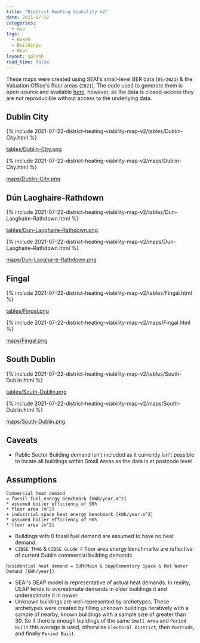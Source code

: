 ```yaml
---
title: "District Heating Viability v2"
date: 2021-07-22
categories:
  - map
tags:
  - Bokeh
  - Buildings
  - Heat
layout: splash
read_time: false
---
```

These maps were created using SEAI's small-level BER data (`05/2021`) & the Valuation Office's floor areas (`2021`).  The code used to generate them is open-source and available [here](https://github.com/codema-dev/projects), however, as the data is closed-access they are not reproducible without access to the underlying data. 

## Dublin City

{% include 2021-07-22-district-heating-viability-map-v2/tables/Dublin-City.html %}

[tables/Dublin-City.png](/assets/images/2021-07-22-district-heating-viability-map-v2/tables/Dublin-City.png)

{% include 2021-07-22-district-heating-viability-map-v2/maps/Dublin-City.html %}

[maps/Dublin-City.png](/assets/images/2021-07-22-district-heating-viability-map-v2/maps/Dublin-City.png)

## Dún Laoghaire-Rathdown

{% include 2021-07-22-district-heating-viability-map-v2/tables/Dun-Laoghaire-Rathdown.html %}

[tables/Dun-Laoghaire-Rathdown.png](/assets/images/2021-07-22-district-heating-viability-map-v2/tables/Dun-Laoghaire-Rathdown.png)

{% include 2021-07-22-district-heating-viability-map-v2/maps/Dun-Laoghaire-Rathdown.html %}

[maps/Dun-Laoghaire-Rathdown.png](/assets/images/2021-07-22-district-heating-viability-map-v2/maps/Dun-Laoghaire-Rathdown.png)

## Fingal

{% include 2021-07-22-district-heating-viability-map-v2/tables/Fingal.html %}

[tables/Fingal.png](/assets/images/2021-07-22-district-heating-viability-map-v2/tables/Fingal.png)

{% include 2021-07-22-district-heating-viability-map-v2/maps/Fingal.html %}

[maps/Fingal.png](/assets/images/2021-07-22-district-heating-viability-map-v2/maps/Fingal.png)

## South Dublin

{% include 2021-07-22-district-heating-viability-map-v2/tables/South-Dublin.html %}

[tables/South-Dublin.png](/assets/images/2021-07-22-district-heating-viability-map-v2/tables/South-Dublin.png)

{% include 2021-07-22-district-heating-viability-map-v2/maps/South-Dublin.html %}

[maps/South-Dublin.png](/assets/images/2021-07-22-district-heating-viability-map-v2/maps/South-Dublin.png)

## Caveats

- Public Sector Building demand isn't included as it currently isn't possible to locate all buildings within Small Areas as the data is at postcode level

## Assumptions

```
Commercial heat demand
= fossil fuel energy benchmark [kWh/year.m^2]
* assumed boiler efficiency of 90%
* floor area [m^2]
+ industrial space heat energy benchmark [kWh/year.m^2]
* assumed boiler efficiency of 90%
* floor area [m^2]
```
- Buildings with 0 fossil fuel demand are assumed to have no heat demand.
- `CIBSE TM46` & `CIBSE Guide F` floor area energy benchmarks are reflective of current Dublin commercial building demands


```
Residential heat demand = SUM(Main & Supplementary Space & Hot Water Demand [kWh/year])
```
- SEAI's DEAP model is representative of actual heat demands.  In reality, DEAP tends to overestimate demands in older buildings it  and underestimate it in newer.
- Unknown buildings are well represented by archetypes. These archetypes were created by filling unknown buildings iteratively with a sample of nearby, known buildings with a sample size of greater than 30.  So if there is enough buildings of the same `Small Area` and `Period Built` this average is used, otherwise `Electoral District`, then `Postcode`, and finally `Period Built`.
    
    
